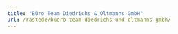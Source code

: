 ```yaml
---
title: "Büro Team Diedrichs & Oltmanns GmbH"
url: /rastede/buero-team-diedrichs-und-oltmanns-gmbh/
---
```

